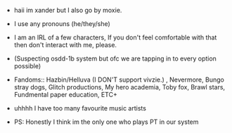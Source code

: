 - haii im xander but I also go by moxie.

- I use any pronouns (he/they/she)

-  I am an IRL of a few characters, If you don't feel comfortable with that then don't interact with me, please.

- (Suspecting osdd-1b system but ofc we are tapping in to every option possible)

- Fandoms:: Hazbin/Helluva (I DON'T support vivzie.) , Nevermore, Bungo stray dogs, Glitch productions, My hero academia, Toby fox, Brawl stars, Fundmental paper education, ETC+ 

- uhhhh I have too many favourite music artists 

- PS: Honestly I think im the only one who plays PT in our system 
  

<!---
bandagedidiot/bandagedidiot is a ✨ special ✨ repository because its `README.md` (this file) appears on your GitHub profile.
You can click the Preview link to take a look at your changes.
--->
